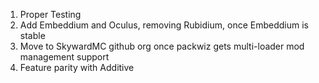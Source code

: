 1. Proper Testing
2. Add Embeddium and Oculus, removing Rubidium, once Embeddium is stable
3. Move to SkywardMC github org once packwiz gets multi-loader mod management support
4. Feature parity with Additive
